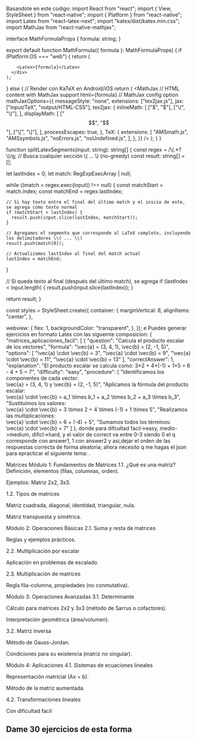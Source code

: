 Basandote en este codigo:
import React from "react";
import { View, StyleSheet } from "react-native";
import { Platform } from "react-native";
import Latex from "react-latex-next";
import "katex/dist/katex.min.css";
import MathJax from "react-native-mathjax";

interface MathFormulaProps {
formula: string;
}

export default function MathFormula({ formula }: MathFormulaProps) {
if (Platform.OS === "web") {
return (

<div>
<link
          rel="stylesheet"
          href="https://cdn.jsdelivr.net/npm/katex@0.16.0/dist/katex.min.css"
        />

        <Latex>{formula}</Latex>
      </div>
    );

} else {
// Render con KaTeX en Android/iOS
return (
<View>
<MathJax
// HTML content with MathJax support
html={formula}
// MathJax config option
mathJaxOptions={{
            messageStyle: "none",
            extensions: ["tex2jax.js"],
            jax: ["input/TeX", "output/HTML-CSS"],
            tex2jax: {
              inlineMath: [
                ["$", "$"],
                ["\\(", "\\)"],
              ],
              displayMath: [
                ["$$", "$$"],
                ["\\[", "\\]"],
              ],
              processEscapes: true,
            },
            TeX: {
              extensions: [
                "AMSmath.js",
                "AMSsymbols.js",
                "noErrors.js",
                "noUndefined.js",
              ],
            },
          }}
/>
</View>
);
}
}

function splitLatexSegments(input: string): string[] {
const regex = /\\\(.\*?\\\)/g; // Busca cualquier sección \\( ... \\) (no-greedy)
const result: string[] = [];

let lastIndex = 0;
let match: RegExpExecArray | null;

while ((match = regex.exec(input)) !== null) {
const matchStart = match.index;
const matchEnd = regex.lastIndex;

    // Si hay texto entre el final del último match y el inicio de este, se agrega como texto normal
    if (matchStart > lastIndex) {
      result.push(input.slice(lastIndex, matchStart));
    }

    // Agregamos el segmento que corresponde al LaTeX completo, incluyendo los delimitadores \\( ... \\)
    result.push(match[0]);

    // Actualizamos lastIndex al final del match actual
    lastIndex = matchEnd;

}

// Si queda texto al final (después del último match), se agrega
if (lastIndex < input.length) {
result.push(input.slice(lastIndex));
}

return result;
}

const styles = StyleSheet.create({
container: {
marginVertical: 8,
alignItems: "center",
},

webview: {
flex: 1,
backgroundColor: "transparent",
},
});
e
Puedes generar ejercicios en formato Latex con las sigueinte composicion: {
"matrices_aplicaciones_facil": [
{
"question": "Calcula el producto escalar de los vectores",
"formula": "\\vec{a} = (3, 4, 1), \\vec{b} = (2, -1, 5)",
"options": [
"\\vec{a} \\cdot \\vec{b} = 3",
"\\vec{a} \\cdot \\vec{b} = 9",
"\\vec{a} \\cdot \\vec{b} = 11",
"\\vec{a} \\cdot \\vec{b} = 13"
],
"correctAnswer": 1,
"explanation": "El producto escalar se calcula como: 3×2 + 4×(-1) + 1×5 = 6 - 4 + 5 = 7",
"difficulty": "easy",
"procedure": [
"Identificamos los componentes de cada vector: <br>\\vec{a} = (3, 4, 1) y \\vec{b} = (2, -1, 5)",
"Aplicamos la fórmula del producto escalar: <br>\\vec{a} \\cdot \\vec{b} = a_1 \\times b_1 + a_2 \\times b_2 + a_3 \\times b_3",
"Sustituimos los valores: <br>\\vec{a} \\cdot \\vec{b} = 3 \\times 2 + 4 \\times (-1) + 1 \\times 5",
"Realizamos las multiplicaciones: <br>\\vec{a} \\cdot \\vec{b} = 6 + (-4) + 5",
"Sumamos todos los términos: <br>\\vec{a} \\cdot \\vec{b} = 7"
]
},
donde para difcultad facil->easy, medio->medium, dificl->hard, y el valor de correct va entre 0-3 siendo 0 el q corresponde con answer1, 1 con answer2 y asi,dejar el orden de las respuestas correcta de forma aleatoria; ahora necesito q me hagas el json para epracticar el siguiente tema: .

Matrices
Módulo 1: Fundamentos de Matrices 1.1. ¿Qué es una matriz?
Definición, elementos (filas, columnas, orden).

Ejemplos: Matriz 2x2, 3x3.

1.2. Tipos de matrices

Matriz cuadrada, diagonal, identidad, triangular, nula.

Matriz transpuesta y simétrica.

Módulo 2: Operaciones Básicas 2.1. Suma y resta de matrices

Reglas y ejemplos prácticos.

2.2. Multiplicación por escalar

Aplicación en problemas de escalado.

2.3. Multiplicación de matrices

Regla fila-columna, propiedades (no conmutativa).

Módulo 3: Operaciones Avanzadas 3.1. Determinante

Cálculo para matrices 2x2 y 3x3 (método de Sarrus o cofactores).

Interpretación geométrica (área/volumen).

3.2. Matriz inversa

Método de Gauss-Jordan.

Condiciones para su existencia (matriz no singular).

Módulo 4: Aplicaciones 4.1. Sistemas de ecuaciones lineales

Representación matricial (Ax = b).

Método de la matriz aumentada.

4.2. Transformaciones lineales

Con dificultad facil

## Dame 30 ejercicios de esta forma
